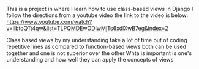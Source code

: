 This is a project in where I learn how to use class-based views in Django
I follow the directions from a youtube video the link to the video is below:
https://www.youtube.com/watch?v=llbtoQTt4qw&list=TLPQMDEwODIwMjTs6xdlXwB7eg&index=2

Class based views by my understanding take a lot of time out of coding repetitive lines as compared to function-based views
both can be used together and one is not superior over the other
Whta is important is one's understanding and how well they can apply the concepts of views
